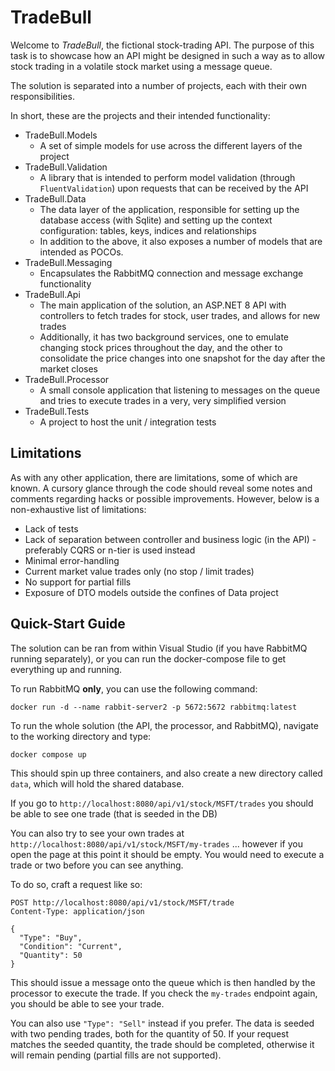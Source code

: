 # TradeBull

Welcome to _TradeBull_, the fictional stock-trading API. The purpose of this task is to showcase how an API might be designed in such a way as to allow stock trading in a volatile stock market using a message queue.

The solution is separated into a number of projects, each with their own responsibilities.

In short, these are the projects and their intended functionality:

- TradeBull.Models
	- A set of simple models for use across the different layers of the project
- TradeBull.Validation
	- A library that is intended to perform model validation (through `FluentValidation`) upon requests that can be received by the API
- TradeBull.Data
	- The data layer of the application, responsible for setting up the database access (with Sqlite) and setting up the context configuration: tables, keys, indices and relationships
	- In addition to the above, it also exposes a number of models that are intended as POCOs.
- TradeBull.Messaging
	- Encapsulates the RabbitMQ connection and message exchange functionality
- TradeBull.Api
	- The main application of the solution, an ASP.NET 8 API with controllers to fetch trades for stock, user trades, and allows for new trades
	- Additionally, it has two background services, one to emulate changing stock prices throughout the day, and the other to consolidate the price changes into one snapshot for the day after the market closes
- TradeBull.Processor
	- A small console application that listening to messages on the queue and tries to execute trades in a very, very simplified version
- TradeBull.Tests
	- A project to host the unit / integration tests


## Limitations

As with any other application, there are limitations, some of which are known. A cursory glance through the code should reveal some notes and comments regarding hacks or possible improvements. However, below is a non-exhaustive list of limitations:

- Lack of tests
- Lack of separation between controller and business logic (in the API) - preferably CQRS or n-tier is used instead
- Minimal error-handling
- Current market value trades only (no stop / limit trades)
- No support for partial fills
- Exposure of DTO models outside the confines of Data project

## Quick-Start Guide

The solution can be ran from within Visual Studio (if you have RabbitMQ running separately), or you can run the docker-compose file to get everything up and running.

To run RabbitMQ **only**, you can use the following command:

```
docker run -d --name rabbit-server2 -p 5672:5672 rabbitmq:latest
```

To run the whole solution (the API, the processor, and RabbitMQ), navigate to the working directory and type:

```
docker compose up
```

This should spin up three containers, and also create a new directory called `data`, which will hold the shared database.

If you go to `http://localhost:8080/api/v1/stock/MSFT/trades` you should be able to see one trade (that is seeded in the DB)

You can also try to see your own trades at `http://localhost:8080/api/v1/stock/MSFT/my-trades` ... however if you open the page at this point it should be empty. You would need to execute a trade or two before you can see anything.

To do so, craft a request like so:

```
POST http://localhost:8080/api/v1/stock/MSFT/trade
Content-Type: application/json

{
  "Type": "Buy",
  "Condition": "Current",
  "Quantity": 50
}
```

This should issue a message onto the queue which is then handled by the processor to execute the trade. If you check the `my-trades` endpoint again, you should be able to see your trade.

You can also use `"Type": "Sell"` instead if you prefer. The data is seeded with two pending trades, both for the quantity of 50. If your request matches the seeded quantity, the trade should be completed, otherwise it will remain pending (partial fills are not supported).
